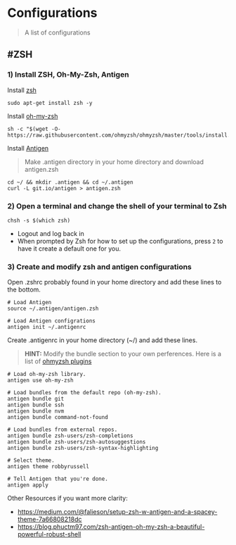 # Configurations
> A list of configurations

#ZSH
---

### 1) Install ZSH, Oh-My-Zsh, Antigen
  Install [zsh](https://www.zsh.org/)
```
sudo apt-get install zsh -y
```

Install [oh-my-zsh](https://ohmyz.sh/)
```
sh -c "$(wget -O- https://raw.githubusercontent.com/ohmyzsh/ohmyzsh/master/tools/install.sh)"
```

Install [Antigen](http://antigen.sharats.me/)
> Make .antigen directory in your home directory and download antigen.zsh
```
cd ~/ && mkdir .antigen && cd ~/.antigen
curl -L git.io/antigen > antigen.zsh
```

### 2) Open a terminal and change the shell of your terminal to Zsh
```
chsh -s $(which zsh)
```
- Logout and log back in
- When prompted by Zsh for how to set up the configurations, press `2` to have it create a default one for you.

### 3) Create and modify zsh and antigen configurations

Open .zshrc probably found in your home directory and add these lines to the bottom.
```
# Load Antigen
source ~/.antigen/antigen.zsh

# Load Antigen configrations
antigen init ~/.antigenrc
```

Create .antigenrc in your home directory (~/) and add these lines.
> **HINT:** Modify the bundle section to your own perferences. Here is a list of [ohmyzsh plugins](https://github.com/ohmyzsh/ohmyzsh/wiki/Plugins)
```
# Load oh-my-zsh library.
antigen use oh-my-zsh

# Load bundles from the default repo (oh-my-zsh).
antigen bundle git
antigen bundle ssh
antigen bundle nvm
antigen bundle command-not-found

# Load bundles from external repos.
antigen bundle zsh-users/zsh-completions
antigen bundle zsh-users/zsh-autosuggestions
antigen bundle zsh-users/zsh-syntax-highlighting

# Select theme.
antigen theme robbyrussell

# Tell Antigen that you're done.
antigen apply
```

Other Resources if you want more clarity:
- https://medium.com/@falieson/setup-zsh-w-antigen-and-a-spacey-theme-7a66808218dc
- https://blog.phuctm97.com/zsh-antigen-oh-my-zsh-a-beautiful-powerful-robust-shell
